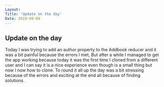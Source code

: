 ```yaml
---
Layout:
Title: 'Update on the day'
Date: 2019-09-09
---
```

## Update on the day 

Today I was trying to add an author property to the Addbook reducer and it was a bit painful because the errors I met,
But after a while I managed to get the app working because today it was the first time I cloned from a different user and I can say it is a nice experience even though is a small thing but now I now how to clone.
To round it all up the day was a bit stressing because of the errors and exciting at the end all because of finding solutions. 